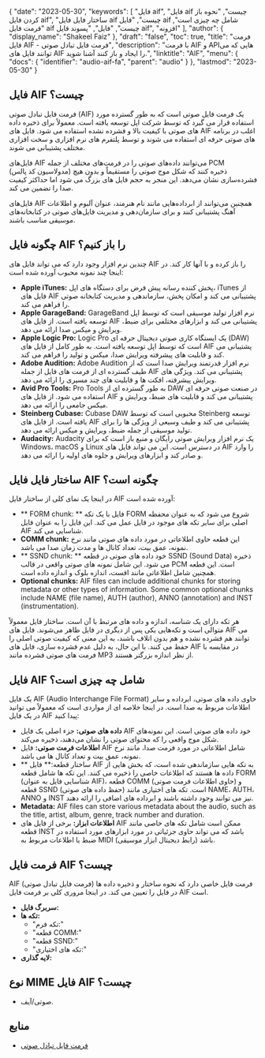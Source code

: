 {
  "date": "2023-05-30",
  "keywords": [
"فایل aif",
"فایل aif چیست",
"نحوه باز کردن فایل aif",
"ساختار فایل فایل aif چیست",
"فایل aif شامل چه چیزی است",
"فرمت فایل aif چیست",
"فایل",
"پسوند فایل aif",
"افزونه"
],
  "author": {
    "display_name": "Shakeel Faiz"
},
  "draft": "false",
  "toc": true,
  "title": "فرمت فایل AIF - فرمت فایل تبادل صوتی",
  "description": "با فرمت AIF و APIهایی که می توانند فایل های AIF را ایجاد و باز کنند آشنا شوید.",
  "linktitle": "AIF",
  "menu": {
    "docs": {
      "identifier": "audio-aif-fa",
      "parent": "audio"
}
},
  "lastmod": "2023-05-30"
}

## فایل AIF چیست؟

فرمت فایل تبادل صوتی (AIF) یک فرمت فایل صوتی است که به طور گسترده مورد استفاده قرار می گیرد که توسط شرکت اپل توسعه یافته است. معمولاً برای ذخیره داده های صوتی با کیفیت بالا و فشرده نشده استفاده می شود. فایل های AIF اغلب در برنامه های صوتی حرفه ای استفاده می شوند و توسط پلتفرم های نرم افزاری و سخت افزاری مختلف پشتیبانی می شوند.

فایل‌های AIF می‌توانند داده‌های صوتی را در فرمت‌های مختلف از جمله PCM (مدولاسیون کد پالس) ذخیره کنند که شکل موج صوتی را مستقیماً و بدون هیچ فشرده‌سازی نشان می‌دهد. این منجر به حجم فایل های بزرگ می شود اما حداکثر کیفیت صدا را تضمین می کند.

فایل‌های AIF همچنین می‌توانند از ابرداده‌هایی مانند نام هنرمند، عنوان آلبوم و اطلاعات آهنگ پشتیبانی کنند و برای سازمان‌دهی و مدیریت فایل‌های صوتی در کتابخانه‌های موسیقی مناسب باشند.

## چگونه فایل AIF را باز کنیم؟

چندین نرم افزار وجود دارد که می تواند فایل های AIF را باز کرده و با آنها کار کند. در اینجا چند نمونه محبوب آورده شده است:

- **Apple iTunes:** پخش کننده رسانه پیش فرض برای دستگاه های اپل، iTunes از فایل های AIF پشتیبانی می کند و امکان پخش، سازماندهی و مدیریت کتابخانه صوتی را فراهم می کند.
- **Apple GarageBand:** GarageBand نرم افزار تولید موسیقی است که توسط اپل توسعه یافته است. از فایل های AIF پشتیبانی می کند و ابزارهای مختلفی برای ضبط، ویرایش و میکس صدا ارائه می دهد.
- **Apple Logic Pro:** Logic Pro یک ایستگاه کاری صوتی دیجیتال حرفه ای (DAW) است که توسط اپل توسعه یافته است. به طور کامل از فایل های AIF پشتیبانی می کند و قابلیت های پیشرفته ویرایش صدا، میکس و تولید را فراهم می کند.
- **Adobe Audition:** Adobe Audition نرم افزار قدرتمند ویرایش صدا است که از طیف گسترده ای از فرمت های فایل از جمله AIF پشتیبانی می کند. ویژگی های ویرایش پیشرفته، افکت ها و قابلیت های چند مسیری را ارائه می دهد.
- **Avid Pro Tools:** Pro Tools به طور گسترده ای از DAW در صنعت صوتی حرفه ای استفاده می شود. از فایل های AIF پشتیبانی می کند و قابلیت های ضبط، ویرایش و میکس جامعی را ارائه می دهد.
- **Steinberg Cubase:** Cubase DAW محبوبی است که توسط Steinberg توسعه یافته است. از فایل های AIF پشتیبانی می کند و طیف وسیعی از ویژگی ها را برای تولید موسیقی از جمله ضبط، ویرایش و میکس ارائه می دهد.
- **Audacity:** Audacity یک نرم افزار ویرایش صوتی رایگان و منبع باز است که برای Windows، macOS و Linux در دسترس است. این می تواند فایل های AIF را وارد و صادر کند و ابزارهای ویرایش و جلوه های اولیه را ارائه می دهد.

## ساختار فایل فایل AIF چگونه است؟

در اینجا یک نمای کلی از ساختار فایل AIF آورده شده است:

- ** FORM chunk: ** فایل با یک تکه FORM شروع می شود که به عنوان محفظه اصلی برای سایر تکه های موجود در فایل عمل می کند. این فایل را به عنوان فایل AIF شناسایی می کند.
- **COMM chunk:** این قطعه حاوی اطلاعاتی در مورد داده های صوتی مانند نرخ نمونه، عمق بیت، تعداد کانال ها و مدت زمان صدا می باشد.
- ** SSND chunk: ** خود داده های صوتی در قطعه SSND (Sound Data) ذخیره می شود. این شامل نمونه های صوتی واقعی در قالب PCM است. این قطعه همچنین شامل اطلاعاتی مانند افست، اندازه بلوک و اندازه داده است.
- **Optional chunks:** AIF files can include additional chunks for storing metadata or other types of information. Some common optional chunks include NAME (file name), AUTH (author), ANNO (annotation) and INST (instrumentation).

هر تکه دارای یک شناسه، اندازه و داده های مرتبط با آن است. ساختار فایل معمولاً متوالی است و تکه‌هایی یکی پس از دیگری در فایل ظاهر می‌شوند. فایل های AIF می توانند هم فشرده نشده و هم بدون اتلاف باشند، به این معنی که کیفیت صوتی اصلی را حفظ می کنند. با این حال، به دلیل عدم فشرده سازی، فایل های AIF در مقایسه با فرمت های صوتی فشرده مانند MP3 از نظر اندازه بزرگتر هستند.

## فایل AIF شامل چه چیزی است؟

یک فایل AIF (Audio Interchange File Format) حاوی داده های صوتی، ابرداده و سایر اطلاعات مربوط به صدا است. در اینجا خلاصه ای از مواردی است که معمولاً می توانید در یک فایل AIF پیدا کنید:

- **داده های صوتی:** جزء اصلی یک فایل AIF خود داده های صوتی است. این نمونه‌های شکل موج واقعی را که محتوای صوتی را نشان می‌دهند، ذخیره می‌کند.
- **اطلاعات فرمت صوتی:** فایل AIF شامل اطلاعاتی در مورد فرمت صدا، مانند نرخ نمونه، عمق بیت و تعداد کانال ها می باشد.
- ** ساختار قطعه:** فایل AIF به تکه هایی سازماندهی شده است، که بخش هایی از داده ها هستند که اطلاعات خاصی را ذخیره می کنند. این تکه ها شامل قطعه FORM (شناسایی فایل به عنوان AIF)، قطعه COMM (حاوی اطلاعات فرمت صوتی) و قطعه SSND (حفظ داده های صوتی) است. تکه های اختیاری مانند NAME، AUTH، ANNO و INST نیز می توانند وجود داشته باشند و ابرداده های اضافی را ارائه دهند.
- **Metadata:** AIF files can store various metadata about the audio, such as the title, artist, album, genre, track number and duration. 
- **اطلاعات ابزار:** برخی از فایل های AIF ممکن است شامل تکه های خاصی مانند قطعه INST باشد که می تواند حاوی جزئیاتی در مورد ابزارهای مورد استفاده در ضبط یا اطلاعات مربوط به MIDI (رابط دیجیتال ابزار موسیقی) باشد.

## فرمت فایل AIF چیست؟

AIF (فرمت فایل تبادل صوتی) فرمت فایل خاصی دارد که نحوه ساختار و ذخیره داده ها در فایل را تعیین می کند. در اینجا مروری کلی بر فرمت فایل AIF است.

- **سربرگ فایل:**
- **تکه ها:**
  - "تکه فرم:"
  - "قطعه COMM:"
  - "قطعه SSND:"
  - "تکه های اختیاری:"
- **لایه گذاری:**

## نوع MIME فایل AIF چیست؟

- صوتی/آیف.

## منابع
* [فرمت فایل تبادل صوتی](https://en.wikipedia.org/wiki/Audio_Interchange_File_Format)


